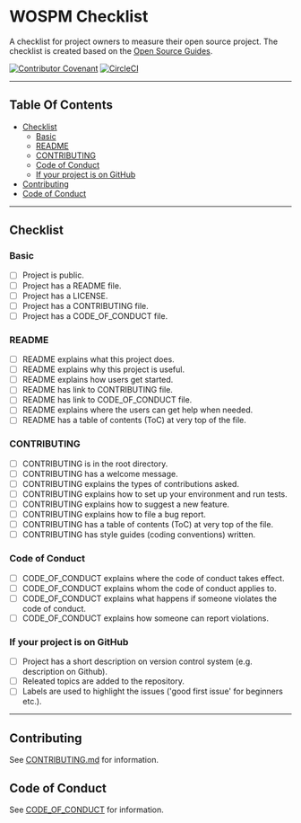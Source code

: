 # WOSPM Checklist

A checklist for project owners to measure their open source project. The checklist is created based on the [Open Source Guides](https://opensource.guide/).

[![Contributor Covenant](https://img.shields.io/badge/Contributor%20Covenant-v1.4%20adopted-ff69b4.svg)](CONTRIBUTING.md) [![CircleCI](https://circleci.com/gh/WOSPM/checklist.svg?style=svg)](https://circleci.com/gh/WOSPM/checklist)

---
<!-- START doctoc generated TOC please keep comment here to allow auto update -->
<!-- DON'T EDIT THIS SECTION, INSTEAD RE-RUN doctoc TO UPDATE -->
## Table Of Contents

- [Checklist](#checklist)
  - [Basic](#basic)
  - [README](#readme)
  - [CONTRIBUTING](#contributing)
  - [Code of Conduct](#code-of-conduct)
  - [If your project is on GitHub](#if-your-project-is-on-github)
- [Contributing](#contributing)
- [Code of Conduct](#code-of-conduct-1)

<!-- END doctoc generated TOC please keep comment here to allow auto update -->

---

## Checklist

### Basic

- [ ] Project is public.
- [ ] Project has a README file.
- [ ] Project has a LICENSE.
- [ ] Project has a CONTRIBUTING file.
- [ ] Project has a CODE_OF_CONDUCT file.

### README

- [ ] README explains what this project does.
- [ ] README explains why this project is useful.
- [ ] README explains how users get started.
- [ ] README has link to CONTRIBUTING file.
- [ ] README has link to CODE_OF_CONDUCT file.
- [ ] README explains where the users can get help when needed.
- [ ] README has a table of contents (ToC) at very top of the file.

### CONTRIBUTING

- [ ] CONTRIBUTING is in the root directory.
- [ ] CONTRIBUTING has a welcome message.
- [ ] CONTRIBUTING explains the types of contributions asked.
- [ ] CONTRIBUTING explains how to set up your environment and run tests.
- [ ] CONTRIBUTING explains how to suggest a new feature.
- [ ] CONTRIBUTING explains how to file a bug report.
- [ ] CONTRIBUTING has a table of contents (ToC) at very top of the file.
- [ ] CONTRIBUTING has style guides (coding conventions) written.

### Code of Conduct

- [ ] CODE_OF_CONDUCT explains where the code of conduct takes effect.
- [ ] CODE_OF_CONDUCT explains whom the code of conduct applies to.
- [ ] CODE_OF_CONDUCT explains what happens if someone violates the code of conduct.
- [ ] CODE_OF_CONDUCT explains how someone can report violations.

### If your project is on GitHub

- [ ] Project has a short description on version control system (e.g. description on Github).
- [ ] Releated topics are added to the repository.
- [ ] Labels are used to highlight the issues ('good first issue' for beginners etc.).

---

## Contributing

See [CONTRIBUTING.md](CONTRIBUTING.md) for information.

## Code of Conduct

See [CODE_OF_CONDUCT](CODE_OF_CONDUCT) for information.
